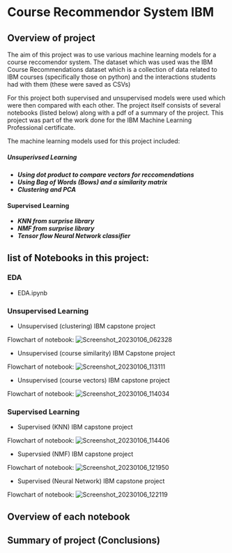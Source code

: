 # Course Recommendor System IBM

## Overview of project

The aim of this project was to use various machine learning models for a course reccomendor system. The dataset which was used was the IBM Course Recommendations dataset which is a collection of data related to IBM courses (specifically those on python) and the interactions students had with them (these were saved as CSVs)

For this project both supervised and unsupervised models were used which were then compared with each other. The project itself consists of several notebooks (listed below) along with a pdf of a summary of the project. This project was part of the work done for the IBM Machine Learning Professional certificate.

The machine learning models used for this project included:

##### Unsuperivsed Learning

- ***Using dot product to compare vectors for reccomendations***
- ***Using Bag of Words (Bows) and a similarity matrix***
- ***Clustering and PCA***

#### Supervised Learning


- ***KNN from surprise library***
- ***NMF from surprise library***
- ***Tensor flow Neural Network classifier***


## list of Notebooks in this project:

### EDA
- EDA.ipynb

### Unsupervised Learning
- Unsupervised (clustering) IBM capstone project

Flowchart of notebook:
![Screenshot_20230106_062328](https://user-images.githubusercontent.com/68299933/215196386-54d62240-94dc-46f8-bd72-3c43a53ea530.png)

- Unsupervised (course similarity) IBM Capstone project

Flowchart of notebook:
![Screenshot_20230106_113111](https://user-images.githubusercontent.com/68299933/215196627-b730303a-4079-4c8c-814f-05517a1a1ce7.png)

- Unsupervised (course vectors) IBM capstone project

Flowchart of notebook:
![Screenshot_20230106_114034](https://user-images.githubusercontent.com/68299933/215196933-e54e5f8e-7748-49ea-a598-d1778b4c32f8.png)



### Supervised Learning
- Supervised (KNN) IBM capstone project

Flowchart of notebook:
![Screenshot_20230106_114406](https://user-images.githubusercontent.com/68299933/215197123-0f4d8421-f24a-4a90-8937-1c599199f24c.png)

- Supervsied (NMF) IBM capstone project

Flowchart of notebook:
![Screenshot_20230106_121950](https://user-images.githubusercontent.com/68299933/215197225-c9149ca0-fdfe-4b46-889f-93d1a108bf70.png)

- Supervised (Neural Network) IBM capstone project

Flowchart of notebook:
![Screenshot_20230106_122119](https://user-images.githubusercontent.com/68299933/215197276-298b1169-f496-46f2-8326-bf0df7c9b4ae.png)




## Overview of each notebook









## Summary of project (Conclusions)



